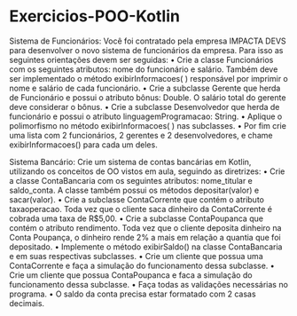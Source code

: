 # Exercicios-POO-Kotlin
Sistema de Funcionários: Você foi contratado pela empresa IMPACTA DEVS para
desenvolver o novo sistema de funcionários da empresa. Para isso as seguintes orientações devem
ser seguidas:
• Crie a classe Funcionários com os seguintes atributos: nome do funcionário e salário.
Também deve ser implementado o método exibirInformacoes( ) responsável por imprimir o
nome e salário de cada funcionário.
• Crie a subclasse Gerente que herda de Funcionário e possui o atributo bônus: Double. O
salário total do gerente deve considerar o bônus.
• Crie a subclasse Desenvolvedor que herda de funcionário e possui o atributo
linguagemProgramacao: String.
• Aplique o polimorfismo no método exibirInformacoes( ) nas subclasses.
• Por fim crie uma lista com 2 funcionários, 2 gerentes e 2 desenvolvedores, e chame
exibirInformacoes() para cada um deles.

Sistema Bancário: Crie um sistema de contas bancárias em Kotlin, utilizando os
conceitos de OO vistos em aula, seguindo as diretrizes:
• Crie a classe ContaBancaria com os seguintes atributos: nome_titular e saldo_conta. A
classe também possui os métodos depositar(valor) e sacar(valor).
• Crie a subclasse ContaCorrente que contém o atributo taxaoperacao. Toda vez que o
cliente saca dinheiro da ContaCorrente é cobrada uma taxa de R$5,00.
• Crie a subclasse ContaPoupanca que contém o atributo rendimento. Toda vez que o
cliente deposita dinheiro na Conta Poupança, o dinheiro rende 2% a mais em relação a
quantia que foi depositado.
• Implemente o método exibirSaldo() na classe ContaBancaria e em suas respectivas
subclasses.
• Crie um cliente que possua uma ContaCorrente e faça a simulação do funcionamento
dessa subclasse.
• Crie um cliente que possua ContaPoupanca e faca a simulação do funcionamento dessa
subclasse.
• Faça todas as validações necessárias no programa.
• O saldo da conta precisa estar formatado com 2 casas decimais.

